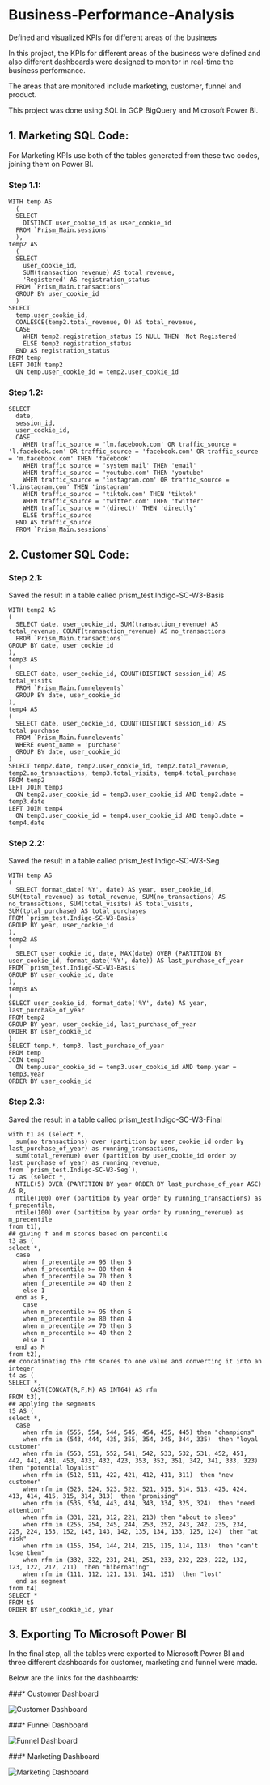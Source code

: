 # Business-Performance-Analysis

Defined and visualized KPIs for different areas of the businees

In this project, the KPIs for different areas of the business were defined and also different dashboards were designed to monitor in real-time the business performance.

The areas that are monitored include marketing, customer, funnel and product.

This project was done using SQL in GCP BigQuery and Microsoft Power BI.

## 1. Marketing SQL Code:

For Marketing KPIs use both of the tables generated from these two codes, joining them on Power BI.

### Step 1.1:
```
WITH temp AS
  (
  SELECT
    DISTINCT user_cookie_id as user_cookie_id
  FROM `Prism_Main.sessions`
  ),
temp2 AS
  (
  SELECT
    user_cookie_id,
    SUM(transaction_revenue) AS total_revenue,
    'Registered' AS registration_status
  FROM `Prism_Main.transactions`
  GROUP BY user_cookie_id
  )
SELECT
  temp.user_cookie_id,
  COALESCE(temp2.total_revenue, 0) AS total_revenue,
  CASE
    WHEN temp2.registration_status IS NULL THEN 'Not Registered'
    ELSE temp2.registration_status
  END AS registration_status
FROM temp
LEFT JOIN temp2
  ON temp.user_cookie_id = temp2.user_cookie_id
```
### Step 1.2:
```
SELECT
  date,
  session_id,
  user_cookie_id,
  CASE
    WHEN traffic_source = 'lm.facebook.com' OR traffic_source = 'l.facebook.com' OR traffic_source = 'facebook.com' OR traffic_source = 'm.facebook.com' THEN 'facebook'
    WHEN traffic_source = 'system_mail' THEN 'email'
    WHEN traffic_source = 'youtube.com' THEN 'youtube'
    WHEN traffic_source = 'instagram.com' OR traffic_source = 'l.instagram.com' THEN 'instagram'
    WHEN traffic_source = 'tiktok.com' THEN 'tiktok'
    WHEN traffic_source = 'twitter.com' THEN 'twitter'
    WHEN traffic_source = '(direct)' THEN 'directly'
    ELSE traffic_source
  END AS traffic_source
  FROM `Prism_Main.sessions`
```

## 2. Customer SQL Code:

### Step 2.1:
Saved the result in a table called prism_test.Indigo-SC-W3-Basis
```
WITH temp2 AS
(
  SELECT date, user_cookie_id, SUM(transaction_revenue) AS total_revenue, COUNT(transaction_revenue) AS no_transactions
  FROM `Prism_Main.transactions`
GROUP BY date, user_cookie_id
),
temp3 AS
(
  SELECT date, user_cookie_id, COUNT(DISTINCT session_id) AS total_visits
  FROM `Prism_Main.funnelevents`
  GROUP BY date, user_cookie_id
),
temp4 AS
(
  SELECT date, user_cookie_id, COUNT(DISTINCT session_id) AS total_purchase
  FROM `Prism_Main.funnelevents`
  WHERE event_name = 'purchase'
  GROUP BY date, user_cookie_id
)
SELECT temp2.date, temp2.user_cookie_id, temp2.total_revenue, temp2.no_transactions, temp3.total_visits, temp4.total_purchase
FROM temp2
LEFT JOIN temp3
  ON temp2.user_cookie_id = temp3.user_cookie_id AND temp2.date = temp3.date
LEFT JOIN temp4
  ON temp3.user_cookie_id = temp4.user_cookie_id AND temp3.date = temp4.date
```


### Step 2.2:
Saved the result in a table called prism_test.Indigo-SC-W3-Seg
```
WITH temp AS
(
  SELECT format_date('%Y', date) AS year, user_cookie_id, SUM(total_revenue) as total_revenue, SUM(no_transactions) AS no_transactions, SUM(total_visits) AS total_visits, SUM(total_purchase) AS total_purchases
FROM `prism_test.Indigo-SC-W3-Basis`
GROUP BY year, user_cookie_id
),
temp2 AS
(
  SELECT user_cookie_id, date, MAX(date) OVER (PARTITION BY user_cookie_id, format_date('%Y', date)) AS last_purchase_of_year
FROM `prism_test.Indigo-SC-W3-Basis`
GROUP BY user_cookie_id, date
),
temp3 AS
(
SELECT user_cookie_id, format_date('%Y', date) AS year, last_purchase_of_year
FROM temp2
GROUP BY year, user_cookie_id, last_purchase_of_year
ORDER BY user_cookie_id
)
SELECT temp.*, temp3. last_purchase_of_year
FROM temp
JOIN temp3
  ON temp.user_cookie_id = temp3.user_cookie_id AND temp.year = temp3.year
ORDER BY user_cookie_id
```



### Step 2.3:
Saved the result in a table called prism_test.Indigo-SC-W3-Final

```
with t1 as (select *,
  sum(no_transactions) over (partition by user_cookie_id order by last_purchase_of_year) as running_transactions,
  sum(total_revenue) over (partition by user_cookie_id order by last_purchase_of_year) as running_revenue,
from `prism_test.Indigo-SC-W3-Seg`),
t2 as (select *,
  NTILE(5) OVER (PARTITION BY year ORDER BY last_purchase_of_year ASC) AS R,
  ntile(100) over (partition by year order by running_transactions) as f_precentile,
  ntile(100) over (partition by year order by running_revenue) as m_precentile
from t1),
## giving f and m scores based on percentile
t3 as (
select *,
  case
    when f_precentile >= 95 then 5
    when f_precentile >= 80 then 4
    when f_precentile >= 70 then 3
    when f_precentile >= 40 then 2
    else 1
  end as F,
    case
    when m_precentile >= 95 then 5
    when m_precentile >= 80 then 4
    when m_precentile >= 70 then 3
    when m_precentile >= 40 then 2
    else 1
  end as M
from t2),
## concatinating the rfm scores to one value and converting it into an integer
t4 as (
SELECT *,
      CAST(CONCAT(R,F,M) AS INT64) AS rfm
FROM t3),
## applying the segments
t5 AS (
select *,
  case
    when rfm in (555, 554, 544, 545, 454, 455, 445) then "champions"
    when rfm in (543, 444, 435, 355, 354, 345, 344, 335)  then "loyal customer"
    when rfm in (553, 551, 552, 541, 542, 533, 532, 531, 452, 451, 442, 441, 431, 453, 433, 432, 423, 353, 352, 351, 342, 341, 333, 323)  then "potential loyalist"
    when rfm in (512, 511, 422, 421, 412, 411, 311)  then "new customer"
    when rfm in (525, 524, 523, 522, 521, 515, 514, 513, 425, 424, 413, 414, 415, 315, 314, 313)  then "promising"
    when rfm in (535, 534, 443, 434, 343, 334, 325, 324)  then "need attention"
    when rfm in (331, 321, 312, 221, 213) then "about to sleep"
    when rfm in (255, 254, 245, 244, 253, 252, 243, 242, 235, 234, 225, 224, 153, 152, 145, 143, 142, 135, 134, 133, 125, 124)  then "at risk"
    when rfm in (155, 154, 144, 214, 215, 115, 114, 113)  then "can't lose them"
    when rfm in (332, 322, 231, 241, 251, 233, 232, 223, 222, 132, 123, 122, 212, 211)  then "hibernating"
    when rfm in (111, 112, 121, 131, 141, 151)  then "lost"
  end as segment
from t4)
SELECT *
FROM t5
ORDER BY user_cookie_id, year
```

## 3. Exporting To Microsoft Power BI
In the final step, all the tables were exported to Microsoft Power BI and three different dashboards for customer, marketing and funnel were made.

Below are the links for the dashboards:

###* Customer Dashboard

![Customer Dashboard](https://github.com/SDevalpalli/Business-Performance-Analysis/commit/48315f75187871bad46a76416702c16250b79d4f)

###* Funnel Dashboard

![Funnel Dashboard](https://github.com/SDevalpalli/Business-Performance-Analysis/commit/9356b6e87c37ede3e85e8329d33faf74e259a1b7)

###* Marketing Dashboard

![Marketing Dashboard]( https://github.com/SDevalpalli/Business-Performance-Analysis/commit/8177a9c8a64357dc7002ec621baca6c6f35fa830)



